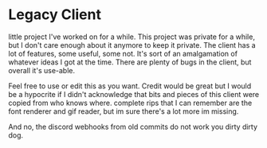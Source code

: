 # Legacy Client

little project I've worked on for a while. This project was private for a while, but I don't care enough about it anymore to keep it private. The client has a lot of features, some useful, some not. It's sort of an amalgamation of whatever ideas I got at the time. There are plenty of bugs in the client, but overall it's use-able.

Feel free to use or edit this as you want. Credit would be great but I would be a hypocrite if I didn't acknowledge that bits and pieces of this client were copied from who knows where. complete rips that I can remember are the font renderer and gif reader, but im sure there's a lot more im missing.

And no, the discord webhooks from old commits do not work you dirty dirty dog.